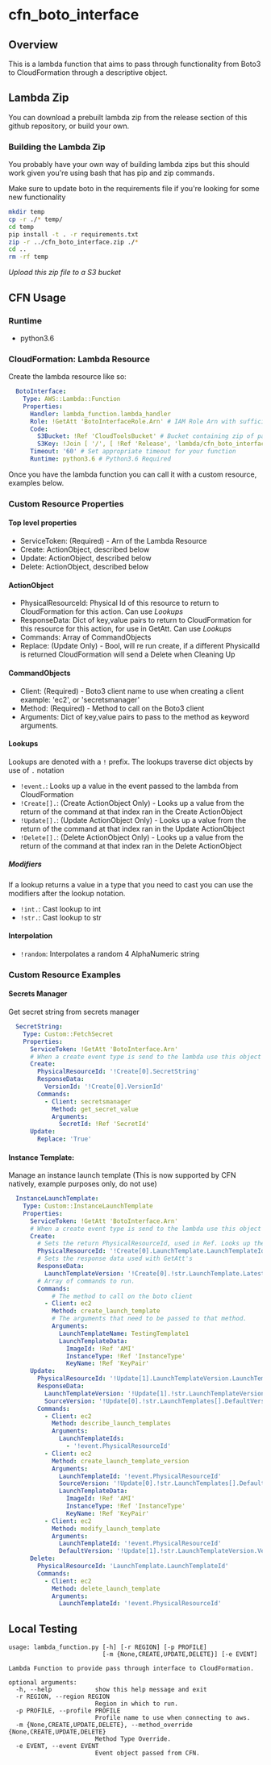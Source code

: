 # cfn_boto_interface

## Overview
This is a lambda function that aims to pass through functionality from Boto3 to CloudFormation through a descriptive object. 

## Lambda Zip
You can download a prebuilt lambda zip from the release section of this github repository, or build your own.

### Building the Lambda Zip
You probably have your own way of building lambda zips but this should work given you're using bash that has pip and zip commands.

Make sure to update boto in the requirements file if you're looking for some new functionality

```bash
mkdir temp
cp -r ./* temp/
cd temp
pip install -t . -r requirements.txt
zip -r ../cfn_boto_interface.zip ./* 
cd ..
rm -rf temp
```

*Upload this zip file to a S3 bucket*

## CFN Usage

### Runtime
* python3.6

### CloudFormation: Lambda Resource
Create the lambda resource like so:
```yaml
  BotoInterface:
    Type: AWS::Lambda::Function
    Properties:
      Handler: lambda_function.lambda_handler
      Role: !GetAtt 'BotoInterfaceRole.Arn' # IAM Role Arn with sufficient privledges 
      Code:
        S3Bucket: !Ref 'CloudToolsBucket' # Bucket containing zip of packaged code
        S3Key: !Join [ '/', [ !Ref 'Release', 'lambda/cfn_boto_interface.zip' ] ] # S3 Object key 
      Timeout: '60' # Set appropriate timeout for your function
      Runtime: python3.6 # Python3.6 Required
```

Once you have the lambda function you can call it with a custom resource, examples below.

### Custom Resource Properties

#### Top level properties
* ServiceToken: (Required) - Arn of the Lambda Resource 
* Create: ActionObject, described below
* Update: ActionObject, described below
* Delete: ActionObject, described below
 
#### ActionObject
* PhysicalResourceId: Physical Id of this resource to return to CloudFormation for this action. Can use *Lookups*
* ResponseData: Dict of key,value pairs to return to CloudFormation for this resource for this action, for use in GetAtt. Can use *Lookups*
* Commands: Array of CommandObjects 
* Replace: (Update Only) - Bool, will re run create, if a different PhysicalId is returned CloudFormation will send a Delete when Cleaning Up

#### CommandObjects
* Client: (Required) - Boto3 client name to use when creating a client example: 'ec2', or 'secretsmanager'
* Method: (Required) - Method to call on the Boto3 client
* Arguments: Dict of key,value pairs to pass to the method as keyword arguments.

#### Lookups
Lookups are denoted with a `!` prefix. The lookups traverse dict objects by use of `.` notation
* `!event.`: Looks up a value in the event passed to the lambda from CloudFormation
* `!Create[].`: (Create ActionObject Only) - Looks up a value from the return of the command at that index ran in the Create ActionObject
* `!Update[].`: (Update ActionObject Only) - Looks up a value from the return of the command at that index ran in the Update ActionObject
* `!Delete[].`: (Delete ActionObject Only) - Looks up a value from the return of the command at that index ran in the Delete ActionObject

##### Modifiers
If a lookup returns a value in a type that you need to cast you can use the modifiers after the lookup notation.
* `!int.`: Cast lookup to int
* `!str.`: Cast lookup to str

#### Interpolation
* `!random`: Interpolates a random 4 AlphaNumeric string


### Custom Resource Examples

#### Secrets Manager
Get secret string from secrets manager
```yaml
  SecretString:
    Type: Custom::FetchSecret
    Properties:
      ServiceToken: !GetAtt 'BotoInterface.Arn'
      # When a create event type is send to the lambda use this object
      Create:
        PhysicalResourceId: '!Create[0].SecretString'
        ResponseData:
          VersionId: '!Create[0].VersionId' 
        Commands:
          - Client: secretsmanager
            Method: get_secret_value
            Arguments: 
              SecretId: !Ref 'SecretId'
      Update:
        Replace: 'True'
```

#### Instance Template:
Manage an instance launch template (This is now supported by CFN natively, example purposes only, do not use)
```yaml
  InstanceLaunchTemplate:
    Type: Custom::InstanceLaunchTemplate
    Properties:
      ServiceToken: !GetAtt 'BotoInterface.Arn'
      # When a create event type is send to the lambda use this object
      Create:
        # Sets the return PhysicalResourceId, used in Ref. Looks up the response of the first command 
        PhysicalResourceId: '!Create[0].LaunchTemplate.LaunchTemplateId'
        # Sets the response data used with GetAtt's 
        ResponseData:
          LaunchTemplateVersion: '!Create[0].!str.LaunchTemplate.LatestVersionNumber'
        # Array of commands to run.
        Commands:
            # The method to call on the boto client
          - Client: ec2
            Method: create_launch_template
            # The arguments that need to be passed to that method.
            Arguments:
              LaunchTemplateName: TestingTemplate1
              LaunchTemplateData:
                ImageId: !Ref 'AMI'
                InstanceType: !Ref 'InstanceType'
                KeyName: !Ref 'KeyPair'
      Update:
        PhysicalResourceId: '!Update[1].LaunchTemplateVersion.LaunchTemplateId'
        ResponseData:
          LaunchTemplateVersion: '!Update[1].!str.LaunchTemplateVersion.VersionNumber'
          SourceVersion: '!Update[0].!str.LaunchTemplates[].DefaultVersionNumber'
        Commands:
          - Client: ec2
            Method: describe_launch_templates
            Arguments:
              LaunchTemplateIds:
                - '!event.PhysicalResourceId'
          - Client: ec2
            Method: create_launch_template_version
            Arguments:
              LaunchTemplateId: '!event.PhysicalResourceId'
              SourceVersion: '!Update[0].!str.LaunchTemplates[].DefaultVersionNumber'
              LaunchTemplateData:
                ImageId: !Ref 'AMI'
                InstanceType: !Ref 'InstanceType'
                KeyName: !Ref 'KeyPair'
          - Client: ec2
            Method: modify_launch_template
            Arguments:
              LaunchTemplateId: '!event.PhysicalResourceId'
              DefaultVersion: '!Update[1].!str.LaunchTemplateVersion.VersionNumber'
      Delete:
        PhysicalResourceId: 'LaunchTemplate.LaunchTemplateId'
        Commands:
          - Client: ec2
            Method: delete_launch_template
            Arguments:
              LaunchTemplateId: '!event.PhysicalResourceId'

```



## Local Testing

```
usage: lambda_function.py [-h] [-r REGION] [-p PROFILE]
                          [-m {None,CREATE,UPDATE,DELETE}] [-e EVENT]

Lambda Function to provide pass through interface to CloudFormation.

optional arguments:
  -h, --help            show this help message and exit
  -r REGION, --region REGION
                        Region in which to run.
  -p PROFILE, --profile PROFILE
                        Profile name to use when connecting to aws.
  -m {None,CREATE,UPDATE,DELETE}, --method_override {None,CREATE,UPDATE,DELETE}
                        Method Type Override.
  -e EVENT, --event EVENT
                        Event object passed from CFN.
```



